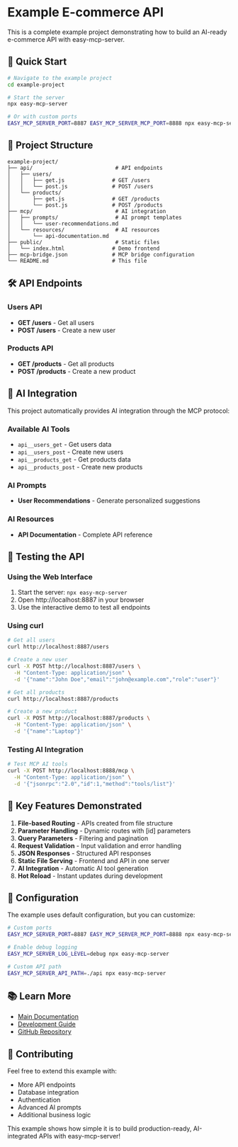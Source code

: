 # Example E-commerce API

This is a complete example project demonstrating how to build an AI-ready e-commerce API with easy-mcp-server.

## 🚀 Quick Start

```bash
# Navigate to the example project
cd example-project

# Start the server
npx easy-mcp-server

# Or with custom ports
EASY_MCP_SERVER_PORT=8887 EASY_MCP_SERVER_MCP_PORT=8888 npx easy-mcp-server
```

## 📁 Project Structure

```
example-project/
├── api/                          # API endpoints
│   ├── users/
│   │   ├── get.js               # GET /users
│   │   └── post.js              # POST /users
│   └── products/
│       ├── get.js               # GET /products
│       └── post.js              # POST /products
├── mcp/                          # AI integration
│   ├── prompts/                  # AI prompt templates
│   │   └── user-recommendations.md
│   └── resources/                # AI resources
│       └── api-documentation.md
├── public/                       # Static files
│   └── index.html               # Demo frontend
├── mcp-bridge.json              # MCP bridge configuration
└── README.md                    # This file
```

## 🛠 API Endpoints

### Users API
- **GET /users** - Get all users
- **POST /users** - Create a new user

### Products API
- **GET /products** - Get all products
- **POST /products** - Create a new product

## 🤖 AI Integration

This project automatically provides AI integration through the MCP protocol:

### Available AI Tools
- `api__users_get` - Get users data
- `api__users_post` - Create new users
- `api__products_get` - Get products data
- `api__products_post` - Create new products

### AI Prompts
- **User Recommendations** - Generate personalized suggestions

### AI Resources
- **API Documentation** - Complete API reference

## 🧪 Testing the API

### Using the Web Interface
1. Start the server: `npx easy-mcp-server`
2. Open http://localhost:8887 in your browser
3. Use the interactive demo to test all endpoints

### Using curl
```bash
# Get all users
curl http://localhost:8887/users

# Create a new user
curl -X POST http://localhost:8887/users \
  -H "Content-Type: application/json" \
  -d '{"name":"John Doe","email":"john@example.com","role":"user"}'

# Get all products
curl http://localhost:8887/products

# Create a new product
curl -X POST http://localhost:8887/products \
  -H "Content-Type: application/json" \
  -d '{"name":"Laptop"}'
```

### Testing AI Integration
```bash
# Test MCP AI tools
curl -X POST http://localhost:8888/mcp \
  -H "Content-Type: application/json" \
  -d '{"jsonrpc":"2.0","id":1,"method":"tools/list"}'
```

## 🎯 Key Features Demonstrated

1. **File-based Routing** - APIs created from file structure
2. **Parameter Handling** - Dynamic routes with [id] parameters
3. **Query Parameters** - Filtering and pagination
4. **Request Validation** - Input validation and error handling
5. **JSON Responses** - Structured API responses
6. **Static File Serving** - Frontend and API in one server
7. **AI Integration** - Automatic AI tool generation
8. **Hot Reload** - Instant updates during development

## 🔧 Configuration

The example uses default configuration, but you can customize:

```bash
# Custom ports
EASY_MCP_SERVER_PORT=8887 EASY_MCP_SERVER_MCP_PORT=8888 npx easy-mcp-server

# Enable debug logging
EASY_MCP_SERVER_LOG_LEVEL=debug npx easy-mcp-server

# Custom API path
EASY_MCP_SERVER_API_PATH=./api npx easy-mcp-server
```

## 📚 Learn More

- [Main Documentation](../README.md)
- [Development Guide](../DEVELOPMENT.md)
- [GitHub Repository](https://github.com/easynet-world/7134-easy-mcp-server)

## 🤝 Contributing

Feel free to extend this example with:
- More API endpoints
- Database integration
- Authentication
- Advanced AI prompts
- Additional business logic

This example shows how simple it is to build production-ready, AI-integrated APIs with easy-mcp-server!
